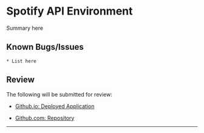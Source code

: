 # Spotify API Environment

Summary here

## Known Bugs/Issues

```
* List here
```

## Review

The following will be submitted for review:

* [Github.io: Deployed Application](https://stmayfield.github.io/spotify-API/)

* [Github.com: Repository](https://github.com/GFHiebert/Music-Buffet)

- - -